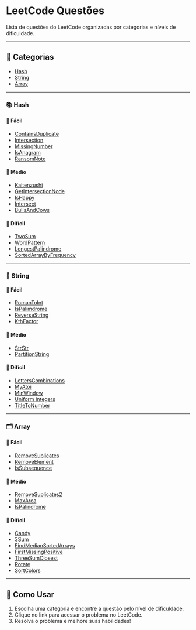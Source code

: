 # LeetCode Questões

Lista de questões do LeetCode organizadas por categorias e níveis de dificuldade.

---

## 🔗 Categorias

- [Hash](#hash)
- [String](#string)
- [Array](#array)

---

### 📚 Hash

#### 🔹 Fácil
- [ContainsDuplicate]()
- [Intersection]()
- [MissingNumber]()
- [IsAnagram]()
- [RansomNote]()

#### 🔸 Médio
- [Kaitenzushi]()
- [GetIntersectionNode]()
- [IsHappy]()
- [Intersect]()
- [BullsAndCows]()

#### 🔺 Difícil
- [TwoSum]()
- [WordPattern]()
- [LongestPalindrome]()
- [SortedArrayByFrequency]()

---

### 🧵 String

#### 🔹 Fácil
- [RomanToInt]()
- [IsPalimdrome]()
- [ReverseString]()
- [KthFactor]()

#### 🔸 Médio
- [StrStr]()
- [PartitionString]()

#### 🔺 Difícil
- [LettersCombinations]()
- [MyAtoi]()
- [MinWindow]()
- [Uniform Integers]()
- [TitleToNumber]()

---

### 🗂️ Array

#### 🔹 Fácil
- [RemoveSuplicates]()
- [RemoveElement]()
- [IsSubsequence]()

#### 🔸 Médio
- [RemoveSuplicates2]()
- [MaxArea]()
- [IsPalindrome]()
  
#### 🔺 Difícil
- [Candy]()
- [3Sum]()
- [FindMedianSortedArrays]()
- [FirstMissingPositive]()
- [ThreeSumClosest]()
- [Rotate]()
- [SortColors]()
  

---

## 🏁 Como Usar

1. Escolha uma categoria e encontre a questão pelo nível de dificuldade.
2. Clique no link para acessar o problema no LeetCode.
3. Resolva o problema e melhore suas habilidades!
